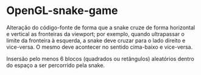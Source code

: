 # OpenGL-snake-game

Alteração do código-fonte de forma que a snake cruze de forma horizontal e vertical as fronteiras da viewport; por exemplo, quando ultrapassar o limite da fronteira à esquerda, a snake deve cruzar para o lado direito e vice-versa. O mesmo deve acontecer no sentido cima-baixo e vice-versa.

Insersão pelo menos 6 blocos (quadrados ou retângulos) aleatórios dentro do espaço a ser percorrido pela snake.  

